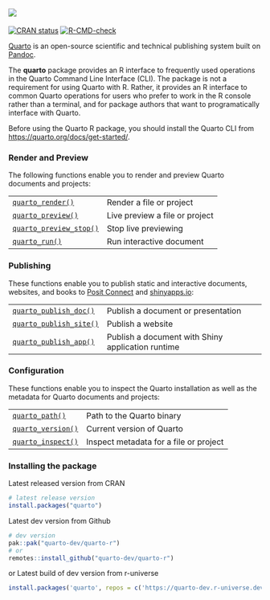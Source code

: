 # <img src="man/figures/quarto.png" />

<!-- badges: start -->
[![CRAN status](https://www.r-pkg.org/badges/version/quarto)](https://CRAN.R-project.org/package=quarto)
[![R-CMD-check](https://github.com/quarto-dev/quarto-r/actions/workflows/R-CMD-check.yaml/badge.svg)](https://github.com/quarto-dev/quarto-r/actions/workflows/R-CMD-check.yaml)
<!-- badges: end -->

[Quarto](https://quarto.org) is an open-source scientific and technical publishing system built on [Pandoc](https://pandoc.org).

The **quarto** package provides an R interface to frequently used operations in the Quarto Command Line Interface (CLI). The package is not a requirement for using Quarto with R. Rather, it provides an R interface to common Quarto operations for users who prefer to work in the R console rather than a terminal, and for package authors that want to programatically interface with Quarto.

Before using the Quarto R package, you should install the Quarto CLI from <https://quarto.org/docs/get-started/>.

### Render and Preview

The following functions enable you to render and preview Quarto documents and projects:

|                                                          |                                |
|---------------------------|------------------------------------|
| [`quarto_render()`](https://quarto-dev.github.io/quarto-r/reference/quarto_render.html)        | Render a file or project       |
| [`quarto_preview()`](https://quarto-dev.github.io/quarto-r/reference/quarto_preview.html)      | Live preview a file or project |
| [`quarto_preview_stop()`](https://quarto-dev.github.io/quarto-r/reference/quarto_preview.html) | Stop live previewing           |
| [`quarto_run()`](https://quarto-dev.github.io/quarto-r/reference/quarto_run.html)              | Run interactive document       |

### Publishing

These functions enable you to publish static and interactive documents, websites, and books to [Posit Connect](https://posit.co/products/enterprise/connect/) and [shinyapps.io](https://www.shinyapps.io/):

|                                                              |                                        |
|---------------------------|------------------------------------|
| [`quarto_publish_doc()`](https://quarto-dev.github.io/quarto-r/reference/quarto_publish_doc.html)  | Publish a document or presentation                |
| [`quarto_publish_site()`](https://quarto-dev.github.io/quarto-r/reference/quarto_publish_doc.html) | Publish a website                                 |
| [`quarto_publish_app()`](https://quarto-dev.github.io/quarto-r/reference/quarto_publish_doc.html)  | Publish a document with Shiny application runtime |

### Configuration

These functions enable you to inspect the Quarto installation as well as the metadata for Quarto documents and projects:

|                                                     |                                        |
|---------------------------|------------------------------------|
| [`quarto_path()`](https://quarto-dev.github.io/quarto-r/reference/quarto_path.html)       | Path to the Quarto binary              |
| [`quarto_version()`](https://quarto-dev.github.io/quarto-r/reference/quarto_version.html) | Current version of Quarto              |
| [`quarto_inspect()`](https://quarto-dev.github.io/quarto-r/reference/quarto_inspect.html) | Inspect metadata for a file or project |

### Installing the package 

Latest released version from CRAN

```r
# latest release version 
install.packages("quarto")
```

Latest dev version from Github 
```r
# dev version
pak::pak("quarto-dev/quarto-r")
# or
remotes::install_github("quarto-dev/quarto-r")
```

or Latest build of dev version from r-universe 
```r
install.packages('quarto', repos = c('https://quarto-dev.r-universe.dev', 'https://cloud.r-project.org'))
```
